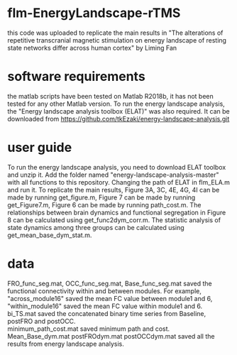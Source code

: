 # flm-EnergyLandscape-rTMS
this code was uploaded to replicate the main results in "The alterations of repetitive transcranial magnetic stimulation on energy landscape of resting state networks differ across human cortex" by Liming Fan
# software requirements
the matlab scripts have been tested on Matlab R2018b, it has not been tested for any other Matlab version.
To run the energy landscape analysis, the "Energy landscape analysis toolbox (ELAT)" was also required. It can be downloaded from https://github.com/tkEzaki/energy-landscape-analysis.git
# user guide
To run the energy landscape analysis, you need to download ELAT toolbox and unzip it. Add the folder named "energy-landscape-analysis-master" with all functions to this repository. Changing the path of ELAT in flm_ELA.m and run it.
To replicate the main results, Figure 3A, 3C, 4E, 4G, 4I can be made by running get_figure.m, Figure 7 can be made by running get_Figure7.m, Figure 6 can be made by running path_cost.m. The relationships between brain dynamics and functional segregation in Figure 8 can be calculated using get_func2dym_corr.m. The statistic analysis of state dynamics among three groups can be calculated using get_mean_base_dym_stat.m. 
# data
FRO_func_seg.mat, OCC_func_seg.mat, Base_func_seg.mat saved the functional connectivity within and between modules. For example, "across_module16" saved the mean FC value between module1 and 6, "within_module16" saved the mean FC value within module1 and 6. 
bi_TS.mat saved the concatenated binary time series from Baseline, postFRO and postOCC.  
minimum_path_cost.mat saved minimum path and cost. 
Mean_Base_dym.mat postFROdym.mat postOCCdym.mat saved all the results from energy landscape analysis. 
